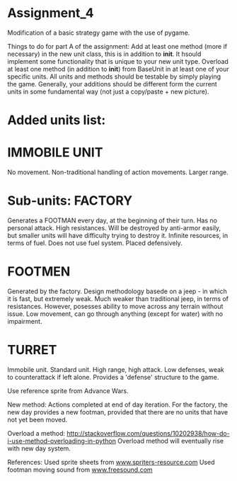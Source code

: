 Assignment_4
============

Modification of a basic strategy game with the use of pygame. 

Things to do for part A of the assignment:
Add at least one method (more if necessary) in the new unit class, this is in addition to __init__. It hsould implement some functionality that is unique to your new unit type.
Overload at least one method (in addition to __init__) from BaseUnit in at least one of your specific units.
All units and methods should be testable by simply playing the game.
Generally, your additions should be different form the current units in some fundamental way (not just a copy/paste + new picture).

Added units list:
============

**IMMOBILE UNIT**
======
No movement.
Non-traditional handling of action movements.
Larger range.

Sub-units:
**FACTORY**
=======
Generates a FOOTMAN every day, at the beginning of their turn.
Has no personal attack.
High resistances. Will be destroyed by anti-armor easily, but smaller units will have difficulty trying to destroy it.
Infinite resources, in terms of fuel. Does not use fuel system.
Placed defensively.

**FOOTMEN**
=======
Generated by the factory.
Design methodology basede on a jeep - in which it is fast, but extremely weak.
Much weaker than traditional jeep, in terms of resistances. However, posesses ability to move across any terrain without issue.
Low movement, can go through anything (except for water) with no impairment.

**TURRET**
=======
Immobile unit.
Standard unit. High range, high attack.
Low defenses, weak to counterattack if left alone. 
Provides a 'defense' structure to the game.

Use reference sprite from Advance Wars.

New method:
Actions completed at end of day iteration. For the factory, the new day provides a new footman, provided that there are no units that have not yet been moved. 

Overload a method:
http://stackoverflow.com/questions/10202938/how-do-i-use-method-overloading-in-python
Overload method will eventually rise with new day system.

References:
Used sprite sheets from www.spriters-resource.com
Used footman moving sound from www.freesound.com
